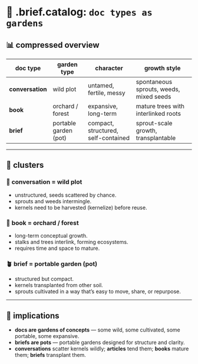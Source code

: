 # 🧩 .brief.catalog: `doc types as gardens`

## 📊 compressed overview

| doc type         | garden type        | character                     | growth style            |
|------------------|--------------------|-------------------------------|-------------------------|
| **conversation** | wild plot           | untamed, fertile, messy        | spontaneous sprouts, weeds, mixed seeds |
| **book**         | orchard / forest    | expansive, long-term           | mature trees with interlinked roots |
| **brief**        | portable garden (pot) | compact, structured, self-contained | sprout-scale growth, transplantable |

---

## 🎨 clusters

### 🌾 **conversation = wild plot**
- unstructured, seeds scattered by chance.
- sprouts and weeds intermingle.
- kernels need to be harvested (kernelize) before reuse.

### 🌳 **book = orchard / forest**
- long-term conceptual growth.
- stalks and trees interlink, forming ecosystems.
- requires time and space to mature.

### 🪴 **brief = portable garden (pot)**
- structured but compact.
- kernels transplanted from other soil.
- sprouts cultivated in a way that’s easy to move, share, or repurpose.

---

## 🌿 implications
- **docs are gardens of concepts** — some wild, some cultivated, some portable, some expansive.
- **briefs are pots** — portable gardens designed for structure and clarity.
- **conversations** scatter kernels wildly; **articles** tend them; **books** mature them; **briefs** transplant them.
